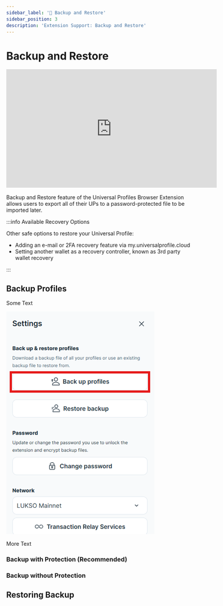 ```yaml
---
sidebar_label: '🔏 Backup and Restore'
sidebar_position: 3
description: 'Extension Support: Backup and Restore'
---
```


# Backup and Restore

<div class="video-container">
<iframe width="560" height="315" src="https://www.youtube.com/embed/hyXIKU66cvc?si=maJqk5iY8N9uLY9B" title="YouTube video player" frameborder="0" allow="accelerometer; autoplay; clipboard-write; encrypted-media; gyroscope; picture-in-picture; web-share" referrerpolicy="strict-origin-when-cross-origin" allowfullscreen></iframe>
</div>

Backup and Restore feature of the Universal Profiles Browser Extension allows users to export all of their UPs to a password-protected file to be imported later.

:::info Available Recovery Options

Other safe options to restore your Universal Profile:

- Adding an e-mail or 2FA recovery feature via my.universalprofile.cloud
- Setting another wallet as a recovery controller, known as 3rd party wallet recovery

:::

## Backup Profiles

Some Text

![Bridge UI](../../../static/img/extension/backup-and-restore/backup-profiles.png)

More Text

### Backup with Protection (Recommended)

### Backup without Protection

## Restoring Backup
